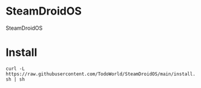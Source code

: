 # SteamDroidOS
SteamDroidOS

# Install
`curl -L https://raw.githubusercontent.com/TodoWorld/SteamDroidOS/main/install.sh | sh`
